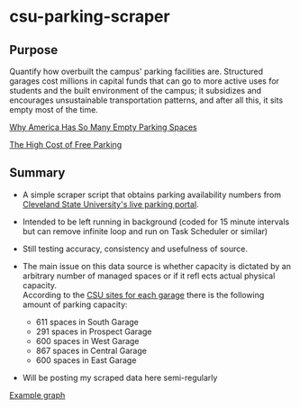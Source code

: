 # csu-parking-scraper
## Purpose

Quantify how overbuilt the campus' parking facilities are. Structured garages cost millions in capital
funds that can go to more active uses for students and the built environment of the campus;
it subsidizes and encourages unsustainable transportation patterns, and after all this, it sits empty most of the time.

[Why America Has So Many Empty Parking Spaces](https://www.mentalfloss.com/article/503014/why-america-has-so-many-empty-parking-spaces)

[The High Cost of Free Parking](https://www.youtube.com/watch?v=Akm7ik-H_7U&feature=emb_title)

## Summary 
* A simple scraper script that obtains parking availability numbers from 
[Cleveland State University's live parking portal](http://parkingspaces.csuohio.edu/).

* Intended to be left running in background (coded for 15 minute intervals but can remove infinite loop and run on Task Scheduler or similar)

* Still testing accuracy, consistency and usefulness of source.
    
* The main issue on this data source is whether capacity is dictated by an arbitrary number of managed spaces or if it refl
  ects actual physical capacity.  
  According to the [CSU sites for each garage](https://www.csuohio.edu/parking/west-garage) there is the following
  amount of parking capacity:
  * 611 spaces in South Garage
  * 291 spaces in Prospect Garage
  * 600 spaces in West Garage
  * 867 spaces in Central Garage
  * 600 spaces in East Garage

* Will be posting my scraped data here semi-regularly

[Example graph](example/ex1.png?raw=true)



